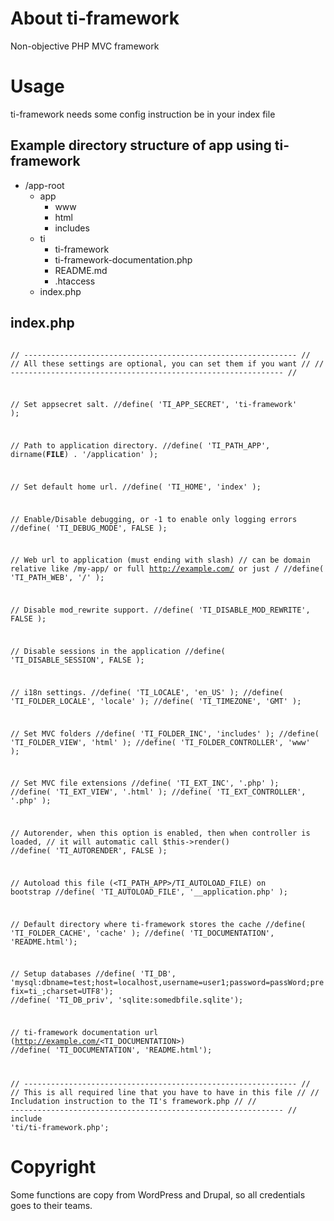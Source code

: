 # About ti-framework #

Non-objective PHP MVC framework


# Usage #
ti-framework needs some config instruction be in your index file


## Example directory structure of app using ti-framework ##

<ul>
  <li>
    /app-root
    <ul>
      <li>
        app
        <ul>
          <li> www </li>
          <li> html </li>
          <li> includes </li>
        </ul>
      </li>
      <li>
        ti
        <ul>
          <li> ti-framework </li>
          <li> ti-framework-documentation.php </li>
          <li> README.md </li>
          <li> .htaccess </li>
        </ul>
      </li>
      <li>
        index.php
      </li>
    </ul>
  </li>
</ul>

## index.php ##
<code>
<?php

// ------------------------------------------------------------- //
// All these settings are optional, you can set them if you want //
// ------------------------------------------------------------- //

// Set appsecret salt.
//define( 'TI_APP_SECRET',           'ti-framework' );

// Path to application directory.
//define( 'TI_PATH_APP',             dirname(__FILE__) . '/application' );

// Set default home url.
//define( 'TI_HOME',                 'index' );

// Enable/Disable debugging, or -1 to enable only logging errors
//define( 'TI_DEBUG_MODE',           FALSE );

// Web url to application (must ending with slash)
// can be domain relative like /my-app/ or full http://example.com/ or just /
//define( 'TI_PATH_WEB',             '/' );

// Disable mod_rewrite support.
//define( 'TI_DISABLE_MOD_REWRITE',  FALSE );

// Disable sessions in the application
//define( 'TI_DISABLE_SESSION',      FALSE );

// i18n settings.
//define( 'TI_LOCALE',               'en_US' );
//define( 'TI_FOLDER_LOCALE',        'locale' );
//define( 'TI_TIMEZONE',             'GMT' );

// Set MVC folders
//define( 'TI_FOLDER_INC',           'includes' );
//define( 'TI_FOLDER_VIEW',          'html' );
//define( 'TI_FOLDER_CONTROLLER',    'www' );

// Set MVC file extensions
//define( 'TI_EXT_INC',              '.php' );
//define( 'TI_EXT_VIEW',             '.html' );
//define( 'TI_EXT_CONTROLLER',       '.php' );

// Autorender, when this option is enabled, then when controller is loaded,
// it will automatic call \$this->render(<controller>)
//define( 'TI_AUTORENDER',           FALSE );

// Autoload this file (<TI_PATH_APP>/TI_AUTOLOAD_FILE) on bootstrap
//define( 'TI_AUTOLOAD_FILE', '__application.php' );

// Default directory where ti-framework stores the cache
//define( 'TI_FOLDER_CACHE',         'cache' );
//define( 'TI_DOCUMENTATION', 'README.html');

// Setup databases
//define( 'TI_DB',               'mysql:dbname=test;host=localhost,username=user1;password=passWord;prefix=ti_;charset=UTF8');
//define( 'TI_DB_priv',          'sqlite:somedbfile.sqlite');

// ti-framework documentation url (http://example.com/<TI_DOCUMENTATION>)
//define( 'TI_DOCUMENTATION',      'README.html');

// ------------------------------------------------------------- //
// This is all required line that you have to have in this file  //
// Includation instruction to the TI's framework.php             //
// ------------------------------------------------------------- //
include 'ti/ti-framework.php';
</code>


# Copyright #
Some functions are copy from WordPress and Drupal,
so all credentials goes to their teams.